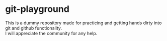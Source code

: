 # git-playground
This is a dummy repository made for practicing and getting hands dirty into git and github functionality.
<br>
I will appreciate the community for any help.
